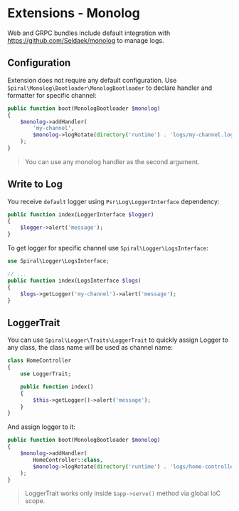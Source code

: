 # Extensions - Monolog
Web and GRPC bundles include default integration with https://github.com/Seldaek/monolog to manage logs.

## Configuration
Extension does not require any default configuration. Use `Spiral\Monolog\Bootloader\MonologBootloader` to
declare handler and formatter for specific channel:

```php
public function boot(MonologBootloader $monolog)
{
    $monolog->addHandler(
        'my-channel',
        $monolog->logRotate(directory('runtime') . 'logs/my-channel.log')
    );
}
``` 

> You can use any monolog handler as the second argument.

## Write to Log
You receive `default` logger using `Psr\Log\LoggerInterface` dependency:

```php
public function index(LoggerInterface $logger)
{
    $logger->alert('message');
}
```

To get logger for specific channel use `Spiral\Logger\LogsInterface`:

```php
use Spiral\Logger\LogsInterface;

// ...
public function index(LogsInterface $logs)
{
    $logs->getLogger('my-channel')->alert('message');
}
```

## LoggerTrait
You can use `Spiral\Logger\Traits\LoggerTrait` to quickly assign Logger to any class, the class name will be used as 
channel name:

```php
class HomeController
{
    use LoggerTrait;

    public function index()
    {
        $this->getLogger()->alert('message');
    }
}
```

And assign logger to it:

```php
public function boot(MonologBootloader $monolog)
{
    $monolog->addHandler(
        HomeController::class,
        $monolog->logRotate(directory('runtime') . 'logs/home-controller.log') // handler
    );
}
```

> LoggerTrait works only inside `$app->serve()` method via global IoC scope.
